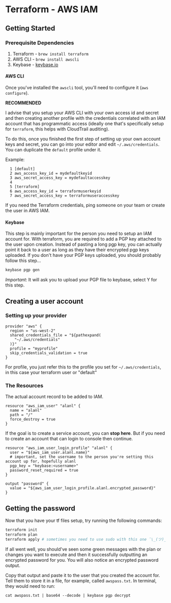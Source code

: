 # Terraform - AWS IAM

## Getting Started

### Prerequisite Dependencies
1. Terraform - `brew install terraform`
2. AWS CLI - `brew install awscli`
3. Keybase - [keybase.io](http://keybase.io)

#### AWS CLI
Once you've installed the `awscli` tool, you'll need to configure it (`aws configure`).

**RECOMMENDED**

I advise that you setup your AWS CLI with your own access id and secret and then creating another profile with the credentials correlated with an IAM account that has programmatic access (ideally one that's specifically setup for `terraform`, this helps with CloudTrail auditing). 

To do this, once you finished the first step of setting up your own account keys and secret, you can go into your editor and edit `~/.aws/credentials`. You can duplicate the `default` profile under it.

Example:
```
  1 [default]
  2 aws_access_key_id = mydefaultkeyid
  3 aws_secret_access_key = mydefaultaccesskey
  4
  5 [terraform]
  6 aws_access_key_id = terraformuserkeyid
  7 aws_secret_access_key = terraformuseraccesskey
```

If you need the Terraform credentials, ping someone on your team or create the user in AWS IAM.

#### Keybase
This step is mainly important for the person you need to setup an IAM account for. With terraform, you are required to add a PGP key attached to the user upon creation. Instead of pasting a long pgp key, you can actually point it back to a user as long as they have their encrypted pgp keys uploaded. If you don't have your PGP keys uploaded, you should probably follow this step...

```bash
keybase pgp gen
```
*Important*: It will ask you to upload your PGP file to keybase, select Y for this step.

## Creating a user account 

### Setting up your provider 
```nginx
provider "aws" {
  region = "us-west-2"
  shared_credentials_file = "${pathexpand(
    "~/.aws/credentials"
  )}"
  profile = "myprofile"
  skip_credentials_validation = true
}
```
For profile, you just refer this to the profile you set for `~/.aws/credentials`, in this case your terraform user or "default"

### The Resources
The actual account record to be added to IAM.
```nginx
resource "aws_iam_user" "alanl" {
  name = "alanl"
  path = "/"
  force_destroy = true
}
```

If the goal is to create a service account, you can **stop here**. But if you need to create an account that can login to console then continue.

```nginx
resource "aws_iam_user_login_profile" "alanl" {
  user = "${aws_iam_user.alanl.name}"
  # important, set the username to the person you're setting this account up for, hopefully alanl
  pgp_key = "keybase:<username>"
  password_reset_required = true
}

output "password" {
  value = "${aws_iam_user_login_profile.alanl.encrypted_password}"
}
```

## Getting the password
Now that you have your tf files setup, try running the following commands:
```bash
terraform init
terraform plan
terraform apply # sometimes you need to use sudo with this one ¯\_(ツ)_/¯
```

If all went well, you should've seen some green messages with the plan or changes you want to execute and then it successfully outputting an encrypted password for you. You will also notice an encrypted password output.

Copy that output and paste it to the user that you created the account for. Tell them to store it in a file, for example, called `awspass.txt`. In terminal, they would need to run:

```
cat awspass.txt | base64 --decode | keybase pgp decrypt
```
